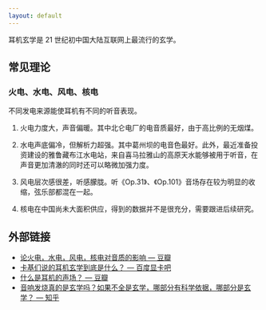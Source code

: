 ```yaml
---
layout: default
---
```


耳机玄学是 21 世纪初中国大陆互联网上最流行的玄学。

## 常见理论

### 火电、水电、风电、核电

不同发电来源能使耳机有不同的听音表现。

1. 火电力度大，声音偏暖。其中北仑电厂的电音质最好，由于高比例的无烟煤。

2. 水电声底偏冷，但解析力超强。其中葛州坝的电音色最好。此外，最近准备投资建设的雅鲁藏布江水电站，来自喜马拉雅山的高原天水能够被用于听音，在声音更加清澈的同时还可以略微加强力度。

3. 风电层次感很差，听感朦胧。听《Op.31》、《Op.101》音场存在较为明显的收缩，弦乐部都混在一起。

4. 核电在中国尚未大面积供应，得到的数据并不是很充分，需要跟进后续研究。

## 外部链接

- [论火电，水电，风电，核电对音质的影响 — 豆瓣](http://www.douban.com/note/213228320/)
- [卡基们说的耳机玄学到底是什么？ — 百度显卡吧](http://tieba.baidu.com/p/2650939173)
- [什么是耳机的声场？ — 豆瓣](http://site.douban.com/107298/widget/notes/275603/note/118007253/)
- [音响发烧真的是玄学吗？如果不全是玄学，哪部分有科学依据，哪部分是玄学？ — 知乎](http://www.zhihu.com/question/20843784)